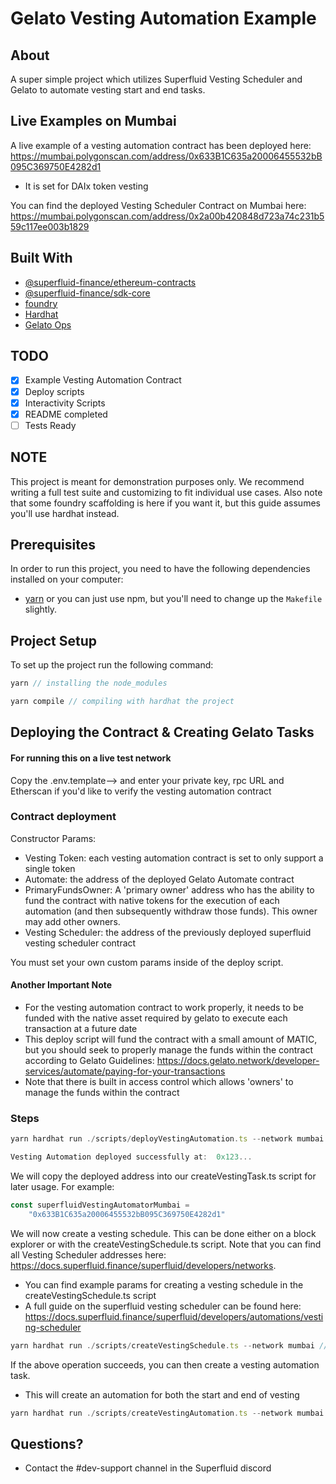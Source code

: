 # Gelato Vesting Automation Example

## About

A super simple project which utilizes Superfluid Vesting Scheduler and Gelato to automate vesting start and end tasks.

## Live Examples on Mumbai

A live example of a vesting automation contract has been deployed here: https://mumbai.polygonscan.com/address/0x633B1C635a20006455532bB095C369750E4282d1

-   It is set for DAIx token vesting

You can find the deployed Vesting Scheduler Contract on Mumbai here: https://mumbai.polygonscan.com/address/0x2a00b420848d723a74c231b559c117ee003b1829

## Built With

-   [@superfluid-finance/ethereum-contracts](https://www.npmjs.com/package/@superfluid-finance/ethereum-contracts)
-   [@superfluid-finance/sdk-core](https://www.npmjs.com/package/@superfluid-finance/sdk-core)
-   [foundry](https://github.com/foundry-rs/foundry)
-   [Hardhat](https://hardhat.org/)
-   [Gelato Ops](https://app.gelato.network/)

## TODO

-   [x] Example Vesting Automation Contract
-   [x] Deploy scripts
-   [x] Interactivity Scripts
-   [x] README completed
-   [ ] Tests Ready

## NOTE

This project is meant for demonstration purposes only. We recommend writing a full test suite and customizing to fit individual use cases. Also note that some foundry scaffolding is here if you want it, but this guide assumes you'll use hardhat instead.

## Prerequisites

In order to run this project, you need to have the following dependencies installed on your computer:

-   [yarn](https://yarnpkg.com/getting-started/install) or you can just use npm, but you'll need to change up the `Makefile` slightly.

## Project Setup

To set up the project run the following command:

```ts
yarn // installing the node_modules
```

```ts
yarn compile // compiling with hardhat the project
```

## Deploying the Contract & Creating Gelato Tasks

#### For running this on a live test network

Copy the .env.template--> and enter your private key, rpc URL and Etherscan if you'd like to verify the vesting automation contract

### Contract deployment

Constructor Params:

-   Vesting Token: each vesting automation contract is set to only support a single token
-   Automate: the address of the deployed Gelato Automate contract
-   PrimaryFundsOwner: A 'primary owner' address who has the ability to fund the contract with native tokens for the execution of each automation (and then subsequently withdraw those funds). This owner may add other owners.
-   Vesting Scheduler: the address of the previously deployed superfluid vesting scheduler contract

You must set your own custom params inside of the deploy script.

#### Another Important Note

-   For the vesting automation contract to work properly, it needs to be funded with the native asset required by gelato to execute each transaction at a future date
-   This deploy script will fund the contract with a small amount of MATIC, but you should seek to properly manage the funds within the contract according to Gelato Guidelines: https://docs.gelato.network/developer-services/automate/paying-for-your-transactions
-   Note that there is built in access control which allows 'owners' to manage the funds within the contract

### Steps

```ts
yarn hardhat run ./scripts/deployVestingAutomation.ts --network mumbai // change 'mumbai' to your network of choice
```

```ts
Vesting Automation deployed successfully at:  0x123...
```

We will copy the deployed address into our createVestingTask.ts script for later usage. For example:

```ts
const superfluidVestingAutomatorMumbai =
    "0x633B1C635a20006455532bB095C369750E4282d1"
```

We will now create a vesting schedule. This can be done either on a block explorer or with the createVestingSchedule.ts script.
Note that you can find all Vesting Scheduler addresses here: https://docs.superfluid.finance/superfluid/developers/networks.

-   You can find example params for creating a vesting schedule in the createVestingSchedule.ts script
-   A full guide on the superfluid vesting scheduler can be found here: https://docs.superfluid.finance/superfluid/developers/automations/vesting-scheduler

```ts
yarn hardhat run ./scripts/createVestingSchedule.ts --network mumbai // change 'mumbai' to your network of choice
```

If the above operation succeeds, you can then create a vesting automation task.

-   This will create an automation for both the start and end of vesting

```ts
yarn hardhat run ./scripts/createVestingAutomation.ts --network mumbai // change 'mumbai' to your network of choice
```

## Questions?

-   Contact the #dev-support channel in the Superfluid discord
